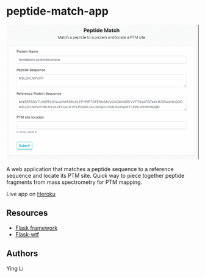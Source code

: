 # peptide-match-app

<img src="https://raw.githubusercontent.com/ying-li-python/peptide-app/master/images/peptide.gif">

A web application that matches a peptide sequence to a reference sequence and locate its PTM site. Quick way to piece together peptide fragments from mass spectrometry for PTM mapping.

Live app on [Heroku](https://peptide-match.herokuapp.com/) 

## Resources 
- [Flask framework](http://flask.pocoo.org) 
- [Flask-wtf](https://flask-wtf.readthedocs.io/en/stable/)

## Authors 
Ying Li
